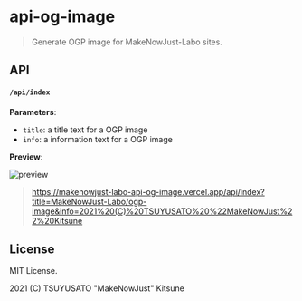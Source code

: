 # api-og-image

> Generate OGP image for MakeNowJust-Labo sites.

## API

#### `/api/index`

**Parameters**:

- `title`: a title text for a OGP image
- `info`: a information text for a OGP image

**Preview**:

![preview](https://makenowjust-labo-api-og-image.vercel.app/api/index?title=MakeNowJust-Labo/ogp-image&info=2021%20(C)%20TSUYUSATO%20%22MakeNowJust%22%20Kitsune)

> <https://makenowjust-labo-api-og-image.vercel.app/api/index?title=MakeNowJust-Labo/ogp-image&info=2021%20(C)%20TSUYUSATO%20%22MakeNowJust%22%20Kitsune>

## License

MIT License.

2021 (C) TSUYUSATO "MakeNowJust" Kitsune
